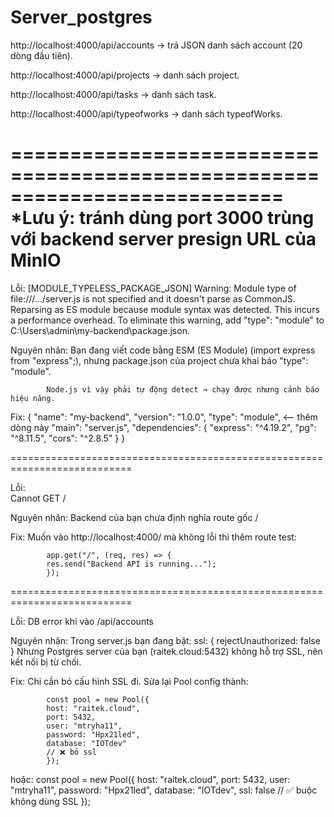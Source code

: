 # Server_postgres
http://localhost:4000/api/accounts → trả JSON danh sách account (20 dòng đầu tiên).

http://localhost:4000/api/projects → danh sách project.

http://localhost:4000/api/tasks → danh sách task.

http://localhost:4000/api/typeofworks → danh sách typeofWorks.

===========================================================================
*Lưu ý: tránh dùng port 3000 trùng với backend server presign URL của MinIO
===========================================================================

Lỗi: 
            [MODULE_TYPELESS_PACKAGE_JSON] Warning: Module type of file:///.../server.js is not specified and it doesn't parse as CommonJS.
            Reparsing as ES module because module syntax was detected. This incurs a performance overhead.
            To eliminate this warning, add "type": "module" to C:\Users\admin\my-backend\package.json.

Nguyên nhân: 
            Bạn đang viết code bằng ESM (ES Module) (import express from "express";), nhưng package.json của project chưa khai báo "type": "module".

            Node.js vì vậy phải tự động detect → chạy được nhưng cảnh báo hiệu năng.

Fix: 
            {
            "name": "my-backend",
            "version": "1.0.0",
            "type": "module",   <-- thêm dòng này
            "main": "server.js",
            "dependencies": {
                "express": "^4.19.2",
                "pg": "^8.11.5",
                "cors": "^2.8.5"
            }
            }


===========================================================================


Lỗi:        
            Cannot GET /

Nguyên nhân: 
            Backend của bạn chưa định nghĩa route gốc /

Fix: 
            Muốn vào http://localhost:4000/ mà không lỗi thì thêm route test:

            app.get("/", (req, res) => {
            res.send("Backend API is running...");
            });
===========================================================================


Lỗi: 
            DB error khi vào /api/accounts

Nguyên nhân:
            Trong server.js bạn đang bật:
            ssl: { rejectUnauthorized: false }
            Nhưng Postgres server của bạn (raitek.cloud:5432) không hỗ trợ SSL, nên kết nối bị từ chối.
            
Fix:
            Chỉ cần bỏ cấu hình SSL đi.
            Sửa lại Pool config thành:

            const pool = new Pool({
            host: "raitek.cloud",
            port: 5432,
            user: "mtryha11",
            password: "Hpx21led",
            database: "IOTdev"
            // ❌ bỏ ssl
            });
hoặc:
            const pool = new Pool({
            host: "raitek.cloud",
            port: 5432,
            user: "mtryha11",
            password: "Hpx21led",
            database: "IOTdev",
            ssl: false  // ✅ buộc không dùng SSL
            });
